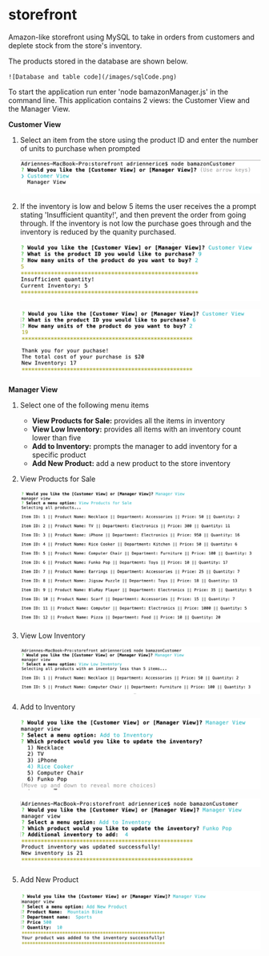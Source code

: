 # storefront
Amazon-like storefront using MySQL to take in orders from customers and deplete stock from the store's inventory. 

The products stored in the database are shown below.

    ![Database and table code](/images/sqlCode.png)

To start the application run enter 'node bamazonManager.js' in the command line. This application contains 2 views: the Customer View and the Manager View.

**Customer View**

 1) Select an item from the store using the product ID and enter the number of units to purchase when prompted

    ![Application prompt](/images/customerViewPrompt.png)

2) If the inventory is low and below 5 items the user receives the a prompt stating 'Insufficient quantity!', and then prevent the order from going through. If the inventory is not low the purchase goes through and the inventory is reduced by the quanity purchased.

    ![Inventory below 5 items](/images/customerPurchaseLow.png)

    ![Item purchased](/images/customerPurchase.png)
   

**Manager View**
 1) Select one of the following menu items
    - **View Products for Sale:** provides all the items in inventory
    - **View Low Inventory:** provides all items with an inventory count lower than five 
    - **Add to Inventory:** prompts the manager to add inventory for a specific product  
     - **Add New Product:** add a new product to the store inventory

2) View Products for Sale

    ![Manager View - All products](/images/managerAllproducts.png)

3) View Low Inventory

    ![Manager View - Low Inventory](/images/managerLowInventory.png)

4) Add to Inventory

    ![Manager View - Low Inventory](/images/managerUpdateInventory.png)

    ![Manager View - Low Inventory](/images/managerUpdateInventory1.png)

5) Add New Product

    ![Manager View - Add Product](/images/managerAddProduct.png)





